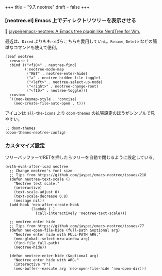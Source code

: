 +++
title = "9.7. neotree"
draft = false
+++
### [neotree.el] Emacs 上でディレクトリツリーを表示させる

🔗 [jaypei/emacs-neotree: A Emacs tree plugin like NerdTree for Vim.](https://github.com/jaypei/emacs-neotree) 

最近は、`Dired` よりももっぱらこちらを愛用している。`Rename`, `Delete` などの簡単なコマンドも使えて便利。

```elisp
(leaf neotree
  :ensure t
  :bind (("<f10>" . neotree-find)
		 (:neotree-mode-map
		  ("RET" . neotree-enter-hide)
		  ("a" . neotree-hidden-file-toggle)
		  ("<left>" . neotree-select-up-node)
		  ("<right>" . neotree-change-root)
		  ("<f10>" . neotree-toggle)))
  :custom
  `((neo-keymap-style . 'concise)
    (neo-create-file-auto-open . t)))
```
アイコンは `all-the-icons` より `doom-themes` の拡張設定のほうがシンプルで見やすい。

```elisp
;; doom-themes 
(doom-themes-neotree-config)
```

### カスタマイズ設定
ツリーバッファーでRETを押したらツリーを自動で閉じるように設定している。

```elisp
(with-eval-after-load neotree
  ;; Change neotree's font size
  ;; Tips from https://github.com/jaypei/emacs-neotree/issues/218
  (defun neotree-text-scale ()
	"Neotree text scale."
	(interactive)
	(text-scale-adjust 0)
	(text-scale-decrease 0.8)
	(message nil))
  (add-hook 'neo-after-create-hook
			(lambda (_)
			  (call-interactively 'neotree-text-scale)))

  ;; neotree enter hide
  ;; Tips from https://github.com/jaypei/emacs-neotree/issues/77
  (defun neo-open-file-hide (full-path &optional arg)
	"Neotree enter hide with FULL-PATH ARG."
	(neo-global--select-mru-window arg)
	(find-file full-path)
	(neotree-hide))

  (defun neotree-enter-hide (&optional arg)
	"Neotree enter hide with ARG."
	(interactive "P")
	(neo-buffer--execute arg 'neo-open-file-hide 'neo-open-dir)))
```
